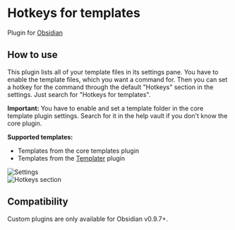 # Hotkeys for templates

Plugin for [Obsidian](https://obsidian.md/)

## How to use

This plugin lists all of your template files in its settings pane. You have to enable the template files, which you want a command for. Then you can set a hotkey for the command through the default "Hotkeys" section in the settings. Just search for "Hotkeys for templates".

**Important:** You have to enable and set a template folder in the core template plugin settings. Search for it in the help vault if you don't know the core plugin.

**Supported templates:**

-   Templates from the core templates plugin
-   Templates from the [Templater](https://github.com/SilentVoid13/Templater) plugin

![Settings](https://raw.githubusercontent.com/Vinzent03/obsidian-hotkeys-for-templates/master/assets/settings.png)  
![Hotkeys section](https://raw.githubusercontent.com/Vinzent03/obsidian-hotkeys-for-templates/master/assets/hotkeys-section.png)

## Compatibility

Custom plugins are only available for Obsidian v0.9.7+.